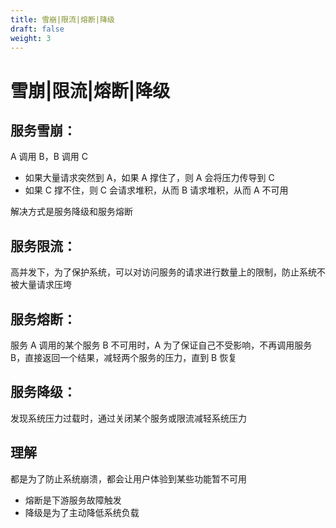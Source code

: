 ```yaml
---
title: 雪崩|限流|熔断|降级
draft: false
weight: 3
---
```


# 雪崩|限流|熔断|降级

## 服务雪崩：

A 调用 B，B 调用 C

- 如果大量请求突然到 A，如果 A 撑住了，则 A 会将压力传导到 C
- 如果 C 撑不住，则 C 会请求堆积，从而 B 请求堆积，从而 A 不可用

解决方式是服务降级和服务熔断

## 服务限流：

高并发下，为了保护系统，可以对访问服务的请求进行数量上的限制，防止系统不被大量请求压垮

## 服务熔断：

服务 A 调用的某个服务 B 不可用时，A 为了保证自己不受影响，不再调用服务 B，直接返回一个结果，减轻两个服务的压力，直到 B 恢复

## 服务降级：

发现系统压力过载时，通过关闭某个服务或限流减轻系统压力

## 理解

都是为了防止系统崩溃，都会让用户体验到某些功能暂不可用

- 熔断是下游服务故障触发
- 降级是为了主动降低系统负载
